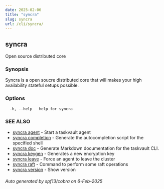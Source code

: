 ```yaml
---
date: 2025-02-06
title: "syncra"
slug: syncra
url: /cli/syncra/
---
```

## syncra

Open source distributed core

### Synopsis

Syncra is a open soucre distributed core that will makes your high availability stateful setups possible.

### Options

```
  -h, --help   help for syncra
```

### SEE ALSO

* [syncra agent](/cli/syncra_agent/)	 - Start a taskvault agent
* [syncra completion](/cli/syncra_completion/)	 - Generate the autocompletion script for the specified shell
* [syncra doc](/cli/syncra_doc/)	 - Generate Markdown documentation for the taskvault CLI.
* [syncra keygen](/cli/syncra_keygen/)	 - Generates a new encryption key
* [syncra leave](/cli/syncra_leave/)	 - Force an agent to leave the cluster
* [syncra raft](/cli/syncra_raft/)	 - Command to perform some raft operations
* [syncra version](/cli/syncra_version/)	 - Show version

###### Auto generated by spf13/cobra on 6-Feb-2025
